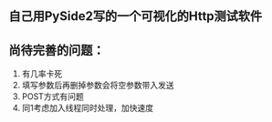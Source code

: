 ## 自己用PySide2写的一个可视化的Http测试软件
## 尚待完善的问题：
1. 有几率卡死
2. 填写参数后再删掉参数会将空参数带入发送
3. POST方式有问题
4. 同1考虑加入线程同时处理，加快速度
